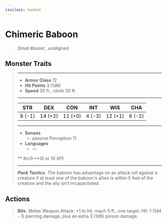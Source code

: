 ```yaml
---
cssclass: kanban
---
```


# Chimeric Baboon
>*Small #beast , unaligned*
## Monster Traits
>___
>- **Armor Class** 12
>- **Hit Points** 3 (1d6)
>- **Speed** 30 ft., climb 30 ft.
>___
>|STR|DEX|CON|INT|WIS|CHA|
>|:---:|:---:|:---:|:---:|:---:|:---:|
>|8 (-1)|14 (+2)|11 (+0)|4 (-3)|12 (+1)|6 (-2)|
>___
>- **Senses**
>	 - passive Perception 11
>- **Languages**
>	 - —
>
> ** #cr0 **(0 or 10 XP)
>___
>***Pack Tactics.*** The baboon has advantage on an attack roll against a creature if at least one of the baboon's allies is within 5 feet of the creature and the ally isn't incapacitated.  
>
## Actions
>***Bite.*** Melee Weapon Attack: +1 to hit, reach 5 ft., one target. Hit: 1 (1d4 - 1) piercing damage, plus an extra 3 (1d6) poison damage.